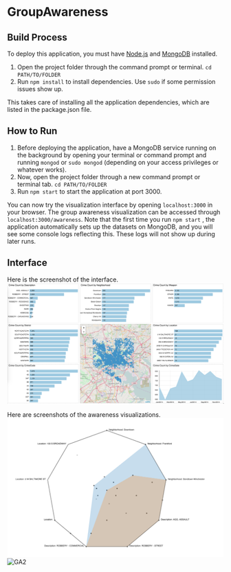 # GroupAwareness

## Build Process

To deploy this application, you must have [Node.js](https://nodejs.org/en/) and [MongoDB](https://www.mongodb.org/) installed.

1. Open the project folder through the command prompt or terminal. `cd PATH/TO/FOLDER`
2. Run `npm install` to install dependencies. Use `sudo` if some permission issues show up.

This takes care of installing all the application dependencies, which are listed in the package.json file.

## How to Run

1. Before deploying the application, have a MongoDB service running on the background by opening your terminal or command prompt and running `mongod` or `sudo mongod` (depending on your access privileges or whatever works).
2. Now, open the project folder through a new command prompt or terminal tab. `cd PATH/TO/FOLDER`
3. Run `npm start` to start the application at port 3000. 

You can now try the visualization interface by opening `localhost:3000` in your browser. The group awareness visualization can be accessed through `localhost:3000/awareness`. Note that the first time you run `npm start` , the application automatically sets up the datasets on MongoDB, and you will see some console logs reflecting this. These logs will not show up during later runs.  

## Interface

Here is the screenshot of the interface. 
![VIS](https://raw.githubusercontent.com/karthikbadam/GroupAwareness/master/public/images/interface.png)


Here are screenshots of the awareness visualizations. 
![GA1](https://raw.githubusercontent.com/karthikbadam/GroupAwareness/master/public/images/barymap.png)
![GA2](https://raw.githubusercontent.com/karthikbadam/GroupAwareness/master/public/images/parallelcoord.png)

